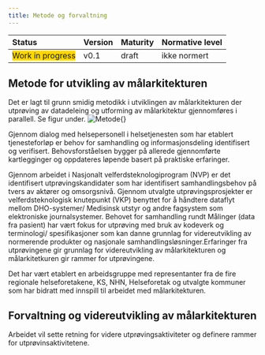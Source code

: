 ```yaml
---
title: Metode og forvaltning
---
```


| Status | Version | Maturity | Normative level |
|:-------------|:------------------|:------|:-------|
| <span style="background-color:gold">Work in progress</span> | v0.1 | draft  | ikke normert |

## Metode for utvikling av målarkitekturen
Det er lagt til grunn smidig metodikk i utviklingen av målarkitekturen der utprøving av datadeleing og utforming av målarkitektur gjennomføres i parallell. Se figur under.
![Metode](){}
<!--Legge inn figur som viser tilnærming-->
Gjennom dialog med helsepersonell i helsetjenesten som har etablert tjenesteforløp er behov for samhandling og informasjonsdeling identifisert og verifisert. Behovsforståelsen bygger på allerede gjennomførte kartlegginger og oppdateres løpende basert på praktiske erfaringer. 

Gjennom arbeidet i Nasjonalt velferdsteknologiprogram (NVP) er det identifisert utprøvingskandidater som har identifisert samhandlingsbehov på tvers av aktører og omsorgsnivå. Gjennom utvalgte utprøvingsprosjekter er velferdsteknologisk knutepunkt (VKP) benyttet for å håndtere dataflyt mellom DHO-systemer/ Medisinsk utstyr og andre fagsystem som elektroniske journalsystemer. Behovet for samhandling rundt Målinger (data fra pasient) har vært fokus for utprøving med bruk av kodeverk og terminologi/ spesifikasjoner som kan danne grunnlag for videreutvikling av normerende produkter og nasjonale samhandlingsløsninger.Erfaringer fra utprøvingene gir grunnlag for videreutvikling av målarkitekturen og målarkitetkuren gir rammer for utprøvingene. 

Det har vært etablert en arbeidsgruppe med representanter fra de fire regionale helseforetakene, KS, NHN, Helseforetak og utvalgte kommuner som har bidratt med innspill til arbeidet med målarkitekturen. 

## Forvaltning og videreutvikling av målarkitekturen
Arbeidet vil sette retning for videre utprøvingsaktiviteter og definere rammer for utprøvinsaktivitetene. 